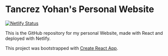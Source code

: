 # Tancrez Yohan's Personal Website

[![Netlify Status](https://api.netlify.com/api/v1/badges/de53509d-fc7e-4820-8fef-6a3ffda779d0/deploy-status)](https://app.netlify.com/sites/cocky-colden-93718a/deploys)

This is the GitHub repository for my personal Website, made with React and deployed with Netlify.

This project was bootstrapped with [Create React App](https://github.com/facebook/create-react-app).
